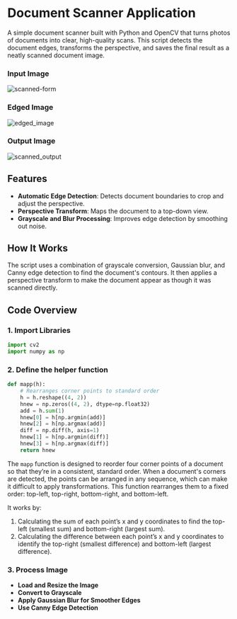 # Document Scanner Application

A simple document scanner built with Python and OpenCV that turns photos of documents into clear, high-quality scans. This script detects the document edges, transforms the perspective, and saves the final result as a neatly scanned document image.

### Input Image
![scanned-form](https://github.com/user-attachments/assets/35281a89-52b1-4de0-ada7-faee69627750)

### Edged Image
![edged_image](https://github.com/user-attachments/assets/3629b877-e4a1-4836-8ca2-7be9c2e97607)

### Output Image
![scanned_output](https://github.com/user-attachments/assets/8f931a19-6bba-48ab-a332-246863531d43)

## Features

- **Automatic Edge Detection**: Detects document boundaries to crop and adjust the perspective.
- **Perspective Transform**: Maps the document to a top-down view.
- **Grayscale and Blur Processing**: Improves edge detection by smoothing out noise.

## How It Works

The script uses a combination of grayscale conversion, Gaussian blur, and Canny edge detection to find the document's contours. It then applies a perspective transform to make the document appear as though it was scanned directly.

## Code Overview

### 1. Import Libraries
```python
import cv2
import numpy as np
```
### 2. Define the helper function
```python
def mapp(h):
    # Rearranges corner points to standard order
    h = h.reshape((4, 2))
    hnew = np.zeros((4, 2), dtype=np.float32)
    add = h.sum(1)
    hnew[0] = h[np.argmin(add)]
    hnew[2] = h[np.argmax(add)]
    diff = np.diff(h, axis=1)
    hnew[1] = h[np.argmin(diff)]
    hnew[3] = h[np.argmax(diff)]
    return hnew
```
The `mapp` function is designed to reorder four corner points of a document so that they’re in a consistent, standard order. When a document's corners are detected, the points can be arranged in any sequence, which can make it difficult to apply transformations. This function rearranges them to a fixed order: top-left, top-right, bottom-right, and bottom-left.

It works by:
1. Calculating the sum of each point’s x and y coordinates to find the top-left (smallest sum) and bottom-right (largest sum).
2. Calculating the difference between each point’s x and y coordinates to identify the top-right (smallest difference) and bottom-left (largest difference).

### 3. Process Image
- **Load and Resize the Image**
- **Convert to Grayscale**
- **Apply Gaussian Blur for Smoother Edges**
- **Use Canny Edge Detection**
